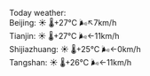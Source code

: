 Today weather:  
Beijing: ☀️ 🌡️+27°C 🌬️↖7km/h  
Tianjin: ☀️ 🌡️+27°C 🌬️←11km/h  
Shijiazhuang: ☀️ 🌡️+25°C 🌬️←0km/h  
Tangshan: ☀️ 🌡️+26°C 🌬️←11km/h  
